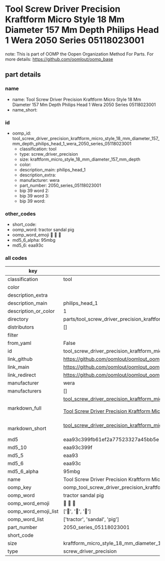 # Tool Screw Driver Precision Kraftform Micro Style 18 Mm Diameter 157 Mm Depth Philips Head 1 Wera 2050 Series 05118023001  

note: This is part of OOMP the Oopen Organization Method For Parts. For more details: https://github.com/oomlout/oomp_base

##  part details
  







### name
* name: Tool Screw Driver Precision Kraftform Micro Style 18 Mm Diameter 157 Mm Depth Philips Head 1 Wera 2050 Series 05118023001
* name_short: 
### id
* oomp_id: tool_screw_driver_precision_kraftform_micro_style_18_mm_diameter_157_mm_depth_philips_head_1_wera_2050_series_05118023001
  * classification: tool
  * type: screw_driver_precision
  * size: kraftform_micro_style_18_mm_diameter_157_mm_depth
  * color: 
  * description_main: philips_head_1
  * description_extra: 
  * manufacturer: wera
  * part_number: 2050_series_05118023001
  * bip 39 word 2: 
  * bip 39 word 3: 
  * bip 39 word: 

### other_codes
* short_code: 
* oomp_word: tractor sandal pig
* oomp_word_emoji :tractor: :sandal: :pig:
* md5_6_alpha: 95mbg
* md5_6: eaa93c









### all codes 
| key | value |  
| --- | --- |  
| classification | tool |  
| color |  |  
| description_extra |  |  
| description_main | philips_head_1 |  
| description_or_color | 1 |  
| directory | parts/tool_screw_driver_precision_kraftform_micro_style_18_mm_diameter_157_mm_depth_philips_head_1_wera_2050_series_05118023001 |  
| distributors | [] |  
| filter |  |  
| from_yaml | False |  
| id | tool_screw_driver_precision_kraftform_micro_style_18_mm_diameter_157_mm_depth_philips_head_1_wera_2050_series_05118023001 |  
| link_github | https://github.com/oomlout/oomlout_oomp_version_1_messy/tree/main/parts/tool_screw_driver_precision_kraftform_micro_style_18_mm_diameter_157_mm_depth_philips_head_1_wera_2050_series_05118023001 |  
| link_main | https://github.com/oomlout/oomlout_oomp_version_1_messy/tree/main/parts/tool_screw_driver_precision_kraftform_micro_style_18_mm_diameter_157_mm_depth_philips_head_1_wera_2050_series_05118023001 |  
| link_redirect | https://github.com/oomlout/oomlout_oomp_version_1_messy/tree/main/parts/tool_screw_driver_precision_kraftform_micro_style_18_mm_diameter_157_mm_depth_philips_head_1_wera_2050_series_05118023001 |  
| manufacturer | wera |  
| manufacturers | [] |  
| markdown_full | [tool_screw_driver_precision_kraftform_micro_style_18_mm_diameter_157_mm_depth_philips_head_1_wera_2050_series_05118023001](none)<br>[](none)<br>[Tool Screw Driver Precision Kraftform Micro Style 18 Mm Diameter 157 Mm Depth Philips Head 1 Wera 2050 Series 05118023001](none)<br><br> |  
| markdown_short | [tool_screw_driver_precision_kraftform_micro_style_18_mm_diameter_157_mm_depth_philips_head_1_wera_2050_series_05118023001](none)<br><br> |  
| md5 | eaa93c399fb61ef2a77523327a45bb5e |  
| md5_10 | eaa93c399f |  
| md5_5 | eaa93 |  
| md5_6 | eaa93c |  
| md5_6_alpha | 95mbg |  
| name | Tool Screw Driver Precision Kraftform Micro Style 18 Mm Diameter 157 Mm Depth Philips Head 1 Wera 2050 Series 05118023001 |  
| oomp_key | oomp_tool_screw_driver_precision_kraftform_micro_style_18_mm_diameter_157_mm_depth_philips_head_1_wera_2050_series_05118023001 |  
| oomp_word | tractor sandal pig |  
| oomp_word_emoji | :tractor: :sandal: :pig: |  
| oomp_word_emoji_list | [':tractor:', ':sandal:', ':pig:'] |  
| oomp_word_list | ['tractor', 'sandal', 'pig'] |  
| part_number | 2050_series_05118023001 |  
| short_code |  |  
| size | kraftform_micro_style_18_mm_diameter_157_mm_depth |  
| type | screw_driver_precision |  
